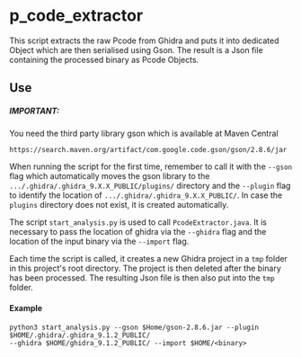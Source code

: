 # p_code_extractor
This script extracts the raw Pcode from Ghidra and puts it into dedicated Object which are then
serialised using Gson. The result is a Json file containing the processed binary as Pcode Objects.

## Use

##### IMPORTANT:
You need the third party library gson which is available at Maven Central
```
https://search.maven.org/artifact/com.google.code.gson/gson/2.8.6/jar
```
When running the script for the first time, remember to call it with the `--gson` flag which
automatically moves the gson library to the `.../.ghidra/.ghidra_9.X.X_PUBLIC/plugins/` directory
and the `--plugin` flag to identify the location of `.../.ghidra/.ghidra_9.X.X_PUBLIC/`.
In case the `plugins` directory does not exist, it is created automatically.

The script `start_analysis.py` is used to call `PcodeExtractor.java`. It is necessary to pass the location of ghidra via the `--ghidra` flag and the location of the input binary via the `--import` flag.

Each time the script is called, it creates a new Ghidra project in a `tmp` folder in this project's root directory. The project is then deleted after the binary has been processed. The resulting Json file is then also put into the `tmp` folder.

#### Example

```
python3 start_analysis.py --gson $Home/gson-2.8.6.jar --plugin $HOME/.ghidra/.ghidra_9.1.2_PUBLIC/
--ghidra $HOME/ghidra_9.1.2_PUBLIC/ --import $HOME/<binary>
